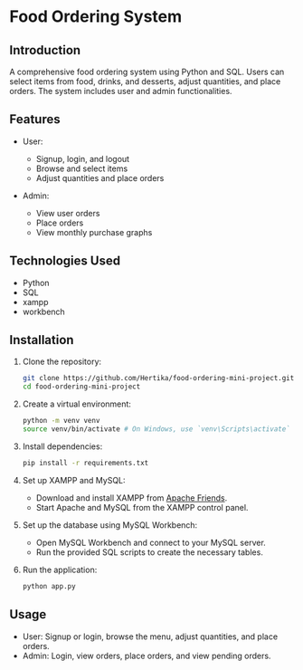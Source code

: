 # Food Ordering System

## Introduction
A comprehensive food ordering system using Python and SQL. Users can select items from food, drinks, and desserts, adjust quantities, and place orders. The system includes user and admin functionalities.

## Features
- User:
  - Signup, login, and logout
  - Browse and select items
  - Adjust quantities and place orders

- Admin:
  - View user orders
  - Place orders
  - View monthly purchase graphs

## Technologies Used
- Python
- SQL 
- xampp 
- workbench

## Installation
1. Clone the repository:
    ```bash
    git clone https://github.com/Hertika/food-ordering-mini-project.git
    cd food-ordering-mini-project
    ```

2. Create a virtual environment:
    ```bash
    python -m venv venv
    source venv/bin/activate # On Windows, use `venv\Scripts\activate`
    ```

3. Install dependencies:
    ```bash
    pip install -r requirements.txt
    ```
 
4. Set up XAMPP and MySQL:
    - Download and install XAMPP from [Apache Friends](https://www.apachefriends.org/download.html).
    - Start Apache and MySQL from the XAMPP control panel.

5. Set up the database using MySQL Workbench:
    - Open MySQL Workbench and connect to your MySQL server.
    - Run the provided SQL scripts to create the necessary tables.



6. Run the application:
    ```bash
    python app.py
    ```

## Usage
- User: Signup or login, browse the menu, adjust quantities, and place orders.
- Admin: Login, view orders, place orders, and view pending orders.




